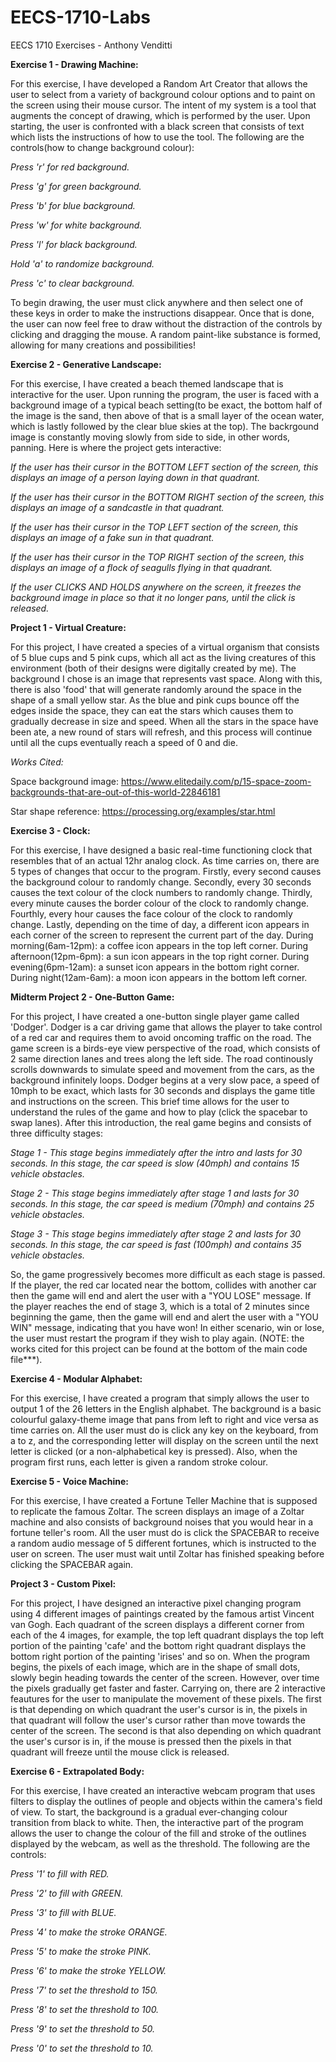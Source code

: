 # EECS-1710-Labs
EECS 1710 Exercises - Anthony Venditti

**Exercise 1 - Drawing Machine:**

For this exercise, I have developed a Random Art Creator that allows the user to select from a variety of background colour options and to paint on the screen using their mouse cursor. The intent of my system is a tool that augments the concept of drawing, which is performed by the user. Upon starting, the user is confronted with a black screen that consists of text which lists the instructions of how to use the tool. The following are the controls(how to change background colour):

*Press 'r' for red background.*

*Press 'g' for green background.*

*Press 'b' for blue background.*

*Press 'w' for white background.*

*Press 'l' for black background.*

*Hold 'a' to randomize background.*

*Press 'c' to clear background.*


To begin drawing, the user must click anywhere and then select one of these keys in order to make the instructions disappear. Once that is done, the user can now feel free to draw without the distraction of the controls by clicking and dragging the mouse. A random paint-like substance is formed, allowing for many creations and possibilities! 



**Exercise 2 - Generative Landscape:**

For this exercise, I have created a beach themed landscape that is interactive for the user. Upon running the program, the user is faced with a background image of a typical beach setting(to be exact, the bottom half of the image is the sand, then above of that is a small layer of the ocean water, which is lastly followed by the clear blue skies at the top). The backrgound image is constantly moving slowly from side to side, in other words, panning. Here is where the project gets interactive:

*If the user has their cursor in the BOTTOM LEFT section of the screen, this displays an image of a person laying down in that quadrant.*

*If the user has their cursor in the BOTTOM RIGHT section of the screen, this displays an image of a sandcastle in that quadrant.*

*If the user has their cursor in the TOP LEFT section of the screen, this displays an image of a fake sun in that quadrant.*

*If the user has their cursor in the TOP RIGHT section of the screen, this displays an image of a flock of seagulls flying in that quadrant.*

*If the user CLICKS AND HOLDS anywhere on the screen, it freezes the background image in place so that it no longer pans, until the click is released.*



**Project 1 - Virtual Creature:**

For this project, I have created a species of a virtual organism that consists of 5 blue cups and 5 pink cups, which all act as the living creatures of this environment (both of their designs were digitally created by me). The background I chose is an image that represents vast space. Along with this, there is also 'food' that will generate randomly around the space in the shape of a small yellow star. As the blue and pink cups bounce off the edges inside the space, they can eat the stars which causes them to gradually decrease in size and speed. When all the stars in the space have been ate, a new round of stars will refresh, and this process will continue until all the cups eventually reach a speed of 0 and die. 

*Works Cited:*

Space background image: https://www.elitedaily.com/p/15-space-zoom-backgrounds-that-are-out-of-this-world-22846181

Star shape reference: https://processing.org/examples/star.html



**Exercise 3 - Clock:**

For this exercise, I have designed a basic real-time functioning clock that resembles that of an actual 12hr analog clock. As time carries on, there are 5 types of changes that occur to the program. Firstly, every second causes the background colour to randomly change. Secondly, every 30 seconds causes the text colour of the clock numbers to randomly change. Thirdly, every minute causes the border colour of the clock to randomly change. Fourthly, every hour causes the face colour of the clock to randomly change. Lastly, depending on the time of day, a different icon appears in each corner of the screen to represent the current part of the day. During morning(6am-12pm): a coffee icon appears in the top left corner. During afternoon(12pm-6pm): a sun icon appears in the top right corner. During evening(6pm-12am): a sunset icon appears in the bottom right corner. During night(12am-6am): a moon icon appears in the bottom left corner. 



**Midterm Project 2 - One-Button Game:**

For this project, I have created a one-button single player game called 'Dodger'. Dodger is a car driving game that allows the player to take control of a red car and requires them to avoid oncoming traffic on the road. The game screen is a birds-eye view perspective of the road, which consists of 2 same direction lanes and trees along the left side. The road continously scrolls downwards to simulate speed and movement from the cars, as the background infinitely loops. Dodger begins at a very slow pace, a speed of 10mph to be exact, which lasts for 30 seconds and displays the game title and instructions on the screen. This brief time allows for the user to understand the rules of the game and how to play (click the spacebar to swap lanes). After this introduction, the real game begins and consists of three difficulty stages:

*Stage 1 - This stage begins immediately after the intro and lasts for 30 seconds. In this stage, the car speed is slow (40mph) and contains 15 vehicle obstacles.*

*Stage 2 - This stage begins immediately after stage 1 and lasts for 30 seconds. In this stage, the car speed is medium (70mph) and contains 25 vehicle obstacles.*

*Stage 3 - This stage begins immediately after stage 2 and lasts for 30 seconds. In this stage, the car speed is fast (100mph) and contains 35 vehicle obstacles.*


So, the game progressively becomes more difficult as each stage is passed. If the player, the red car located near the bottom, collides with another car then the game will end and alert the user with a "YOU LOSE" message. If the player reaches the end of stage 3, which is a total of 2 minutes since beginning the game, then the game will end and alert the user with a "YOU WIN" message, indicating that you have won! In either scenario, win or lose, the user must restart the program if they wish to play again. (NOTE: the works cited for this project can be found at the bottom of the main code file***). 



**Exercise 4 - Modular Alphabet:**

For this exercise, I have created a program that simply allows the user to output 1 of the 26 letters in the English alphabet. The background is a basic colourful galaxy-theme image that pans from left to right and vice versa as time carries on. All the user must do is click any key on the keyboard, from a to z, and the corresponding letter will display on the screen until the next letter is clicked (or a non-alphabetical key is pressed). Also, when the program first runs, each letter is given a random stroke colour.



**Exercise 5 - Voice Machine:**

For this exercise, I have created a Fortune Teller Machine that is supposed to replicate the famous Zoltar. The screen displays an image of a Zoltar machine and also consists of background noises that you would hear in a fortune teller's room. All the user must do is click the SPACEBAR to receive a random audio message of 5 different fortunes, which is instructed to the user on screen. The user must wait until Zoltar has finished speaking before clicking the SPACEBAR again.



**Project 3 - Custom Pixel:**

For this project, I have designed an interactive pixel changing program using 4 different images of paintings created by the famous artist Vincent van Gogh. Each quadrant of the screen displays a different corner from each of the 4 images, for example, the top left quadrant displays the top left portion of the painting 'cafe' and the bottom right quadrant displays the bottom right portion of the painting 'irises' and so on. When the program begins, the pixels of each image, which are in the shape of small dots, slowly begin heading towards the center of the screen. However, over time the pixels gradually get faster and faster. Carrying on, there are 2 interactive feautures for the user to manipulate the movement of these pixels. The first is that depending on which quadrant the user's cursor is in, the pixels in that quadrant will follow the user's cursor rather than move towards the center of the screen. The second is that also depending on which quadrant the user's cursor is in, if the mouse is pressed then the pixels in that quadrant will freeze until the mouse click is released. 



**Exercise 6 - Extrapolated Body:**

For this exercise, I have created an interactive webcam program that uses filters to display the outlines of people and objects within the camera's field of view. To start, the background is a gradual ever-changing colour transition from black to white. Then, the interactive part of the program allows the user to change the colour of the fill and stroke of the outlines displayed by the webcam, as well as the threshold. The following are the controls:

*Press '1' to fill with RED.*

*Press '2' to fill with GREEN.*

*Press '3' to fill with BLUE.*

*Press '4' to make the stroke ORANGE.*

*Press '5' to make the stroke PINK.*

*Press '6' to make the stroke YELLOW.*

*Press '7' to set the threshold to 150.*

*Press '8' to set the threshold to 100.*

*Press '9' to set the threshold to 50.*

*Press '0' to set the threshold to 10.*

